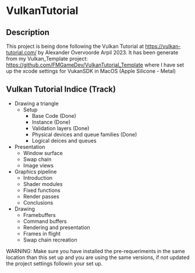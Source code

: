 # VulkanTutorial

## Description
This project is being done following the Vulkan Tutorial at https://vulkan-tutorial.com/ by Alexander Overvoorde Arpil 2023.
It has been generate from my Vulkan_Template project: https://github.com/FMGameDev/VulkanTutorial_Template where I have set up the xcode settings for VukanSDK in MacOS (Apple Silicone - Metal)

## Vulkan Tutorial Indice (Track)
- Drawing a triangle
  - Setup 
    - Base Code (Done)
    - Instance (Done)
    - Validation layers (Done)
    - Physical devices and queue families (Done)
    - Logical deices and queues
- Presentation
  - Window surface
  - Swap chain
  - Image views
- Graphics pipeline
  - Introduction
  - Shader modules
  - Fixed functions
  - Render passes
  - Conclusions
- Drawing
  -  Framebuffers
  -  Command buffers
  -  Rendering and presentation
  -  Frames in flight
  -  Swap chain recreation

WARNING: Make sure you have installed the pre-requeriments in the same location than this set up and you are using the same versions, if not updated the project settings followin your set up.
